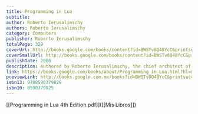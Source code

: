```yaml
---
title: Programming in Lua
subtitle: 
author: Roberto Ierusalimschy
authors: Roberto Ierusalimschy
category: Computers
publisher: Roberto Ierusalimschy
totalPage: 329
coverUrl: http://books.google.com/books/content?id=BWSTv8Q48YcC&printsec=frontcover&img=1&zoom=1&edge=curl&source=gbs_api
coverSmallUrl: http://books.google.com/books/content?id=BWSTv8Q48YcC&printsec=frontcover&img=1&zoom=5&edge=curl&source=gbs_api
publishDate: 2006
description: Authored by Roberto Ierusalimschy, the chief architect of the language, this volume covers all aspects of Lua 5---from the basics to its API with C---explaining how to make good use of its features and giving numerous code examples. (Computer Books)
link: https://books.google.com/books/about/Programming_in_Lua.html?hl=&id=BWSTv8Q48YcC
previewLink: http://books.google.com.mx/books?id=BWSTv8Q48YcC&printsec=frontcover&dq=Programming+in+lua&hl=&as_pt=BOOKS&cd=1&source=gbs_api
isbn13: 9788590379829
isbn10: 8590379825
---
```

[[Programming in Lua 4th Edition.pdf]]([[Mis Libros]])